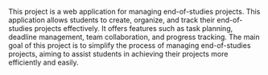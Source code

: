 This project is a web application for managing end-of-studies projects. This application allows students to create, organize, and track their end-of-studies projects effectively. It offers features such as task planning, deadline management, team collaboration, and progress tracking. The main goal of this project is to simplify the process of managing end-of-studies projects, aiming to assist students in achieving their projects more efficiently and easily.
